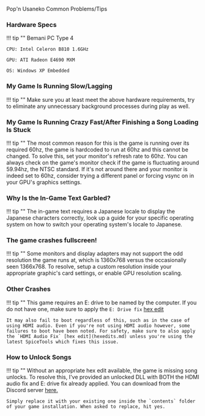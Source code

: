 Pop&apos;n Usaneko Common Problems/Tips

### Hardware Specs

!!! tip ""
	Bemani PC Type 4

	CPU: Intel Celeron B810 1.6GHz

	GPU: ATI Radeon E4690 MXM

	OS: Windows XP Embedded

### My Game Is Running Slow/Lagging

!!! tip ""
	Make sure you at least meet the above hardware requirements, try to eliminate any unnecessary background processes during play as well.

### My Game Is Running Crazy Fast/After Finishing a Song Loading Is Stuck

!!! tip ""
	The most common reason for this is the game is running over its required 60hz, the game is hardcoded to run at 60hz and this cannot be changed. To solve this, set your monitor's refresh rate to 60hz. You can always check on the game's monitor check if the game is fluctuating around 59.94hz, the NTSC standard. If it's not around there and your monitor is indeed set to 60hz, consider trying a different panel or forcing vsync on in your GPU's graphics settings.

### Why Is the In-Game Text Garbled?

!!! tip ""
	The in-game text requires a Japanese locale to display the Japanese characters correctly, look up a guide for your specific operating system on how to switch your operating system's locale to Japanese.

### The game crashes fullscreen!

!!! tip ""
	Some monitors and display adapters may not support the odd resolution the game runs at, which is 1360x768 versus the occasionally seen 1366x768. To resolve, setup a custom resolution inside your appropriate graphic's card settings, or enable GPU resolution scaling.

### Other Crashes

!!! tip ""
	This game requires an E: drive to be named by the computer. If you do not have one, make sure to apply the `E: Drive fix` [hex edit](hexedits.md)

	It may also fail to boot regardless of this, such as in the case of using HDMI audio. Even if you're not using HDMI audio however, some failures to boot have been noted. For safety, make sure to also apply the `HDMI Audio Fix` [hex edit](hexedits.md) unless you're using the latest SpiceTools which fixes this issue.

### How to Unlock Songs

!!! tip ""
	Without an appropriate hex edit available, the game is missing song unlocks. To resolve this, I've provided an unlocked DLL with BOTH the HDMI audio fix and E: drive fix already applied. You can download from the Discord server [here.](https://discord.gg/cZRUmEPK78)

	Simply replace it with your existing one inside the `contents` folder of your game installation. When asked to replace, hit yes.